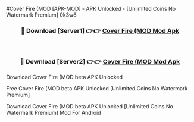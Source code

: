 #Cover Fire (MOD [APK-MOD] - APK Unlocked - [Unlimited Coins No Watermark Premium] 0k3w6



<div align="center">

<h3>🔴 Download [Server1] 👉👉 <a href="https://momento.my/?title=Cover_Fire_(MOD">Cover Fire (MOD Mod Apk</a></h3><br>

<h3>🔴 Download [Server2] 👉👉 <a href="https://momento.my/?title=Cover_Fire_(MOD">Cover Fire (MOD Mod Apk</a></h3>
</div>



Download Cover Fire (MOD beta APK Unlocked

Free Cover Fire (MOD beta APK Unlocked [Unlimited Coins No Watermark Premium]

Download Cover Fire (MOD beta APK Unlocked [Unlimited Coins No Watermark Premium] Mod For Android
